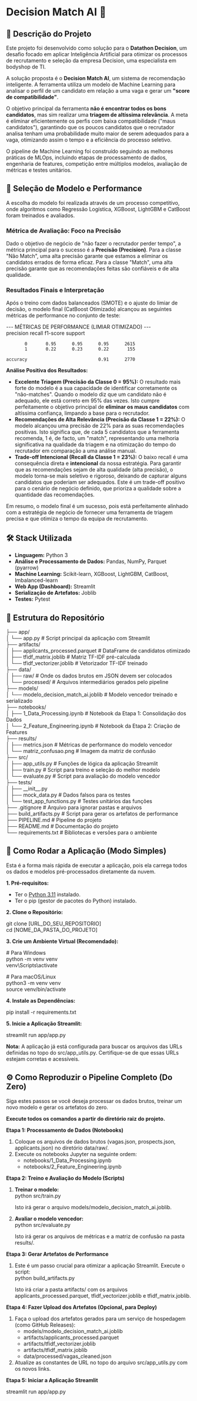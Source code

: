 # **Decision Match AI 🤖**

## **📝 Descrição do Projeto**

Este projeto foi desenvolvido como solução para o **Datathon Decision**, um desafio focado em aplicar Inteligência Artificial para otimizar os processos de recrutamento e seleção da empresa Decision, uma especialista em bodyshop de TI.

A solução proposta é o **Decision Match AI**, um sistema de recomendação inteligente. A ferramenta utiliza um modelo de Machine Learning para analisar o perfil de um candidato em relação a uma vaga e gerar um **"score de compatibilidade"**.

O objetivo principal da ferramenta **não é encontrar todos os bons candidatos**, mas sim realizar uma **triagem de altíssima relevância**. A meta é eliminar eficientemente os perfis com baixa compatibilidade ("maus candidatos"), garantindo que os poucos candidatos que o recrutador analisa tenham uma probabilidade muito maior de serem adequados para a vaga, otimizando assim o tempo e a eficiência do processo seletivo.

O pipeline de Machine Learning foi construído seguindo as melhores práticas de MLOps, incluindo etapas de processamento de dados, engenharia de features, competição entre múltiplos modelos, avaliação de métricas e testes unitários.

## **🎯 Seleção de Modelo e Performance**

A escolha do modelo foi realizada através de um processo competitivo, onde algoritmos como Regressão Logística, XGBoost, LightGBM e CatBoost foram treinados e avaliados.

### **Métrica de Avaliação: Foco na Precisão**

Dado o objetivo de negócio de "não fazer o recrutador perder tempo", a métrica principal para o sucesso é a **Precisão (Precision)**. Para a classe "Não Match", uma alta precisão garante que estamos a eliminar os candidatos errados de forma eficaz. Para a classe "Match", uma alta precisão garante que as recomendações feitas são confiáveis e de alta qualidade.

### **Resultados Finais e Interpretação**

Após o treino com dados balanceados (SMOTE) e o ajuste do limiar de decisão, o modelo final (CatBoost Otimizado) alcançou as seguintes métricas de performance no conjunto de teste:

\--- MÉTRICAS DE PERFORMANCE (LIMIAR OTIMIZADO) \---  
              precision    recall  f1-score   support

           0       0.95      0.95      0.95      2615  
           1       0.22      0.23      0.22       155

    accuracy                           0.91      2770

**Análise Positiva dos Resultados:**

* **Excelente Triagem (Precisão da Classe 0 \= 95%):** O resultado mais forte do modelo é a sua capacidade de identificar corretamente os "não-matches". Quando o modelo diz que um candidato não é adequado, ele está correto em 95% das vezes. Isto cumpre perfeitamente o objetivo principal de **eliminar os maus candidatos** com altíssima confiança, limpando a base para o recrutador.  
* **Recomendações de Alta Relevância (Precisão da Classe 1 \= 22%):** O modelo alcançou uma precisão de 22% para as suas recomendações positivas. Isto significa que, de cada 5 candidatos que a ferramenta recomenda, 1 é, de facto, um "match", representando uma melhoria significativa na qualidade da triagem e na otimização do tempo do recrutador em comparação a uma análise manual.  
* **Trade-off Intencional (Recall da Classe 1 \= 23%):** O baixo recall é uma consequência direta e **intencional** da nossa estratégia. Para garantir que as recomendações sejam de alta qualidade (alta precisão), o modelo torna-se mais seletivo e rigoroso, deixando de capturar alguns candidatos que poderiam ser adequados. Este é um trade-off positivo para o cenário de negócio definido, que prioriza a qualidade sobre a quantidade das recomendações.

Em resumo, o modelo final é um sucesso, pois está perfeitamente alinhado com a estratégia de negócio de fornecer uma ferramenta de triagem precisa e que otimiza o tempo da equipa de recrutamento.

## **🛠️ Stack Utilizada**

* **Linguagem:** Python 3  
* **Análise e Processamento de Dados:** Pandas, NumPy, Parquet (pyarrow)  
* **Machine Learning:** Scikit-learn, XGBoost, LightGBM, CatBoost, Imbalanced-learn  
* **Web App (Dashboard):** Streamlit  
* **Serialização de Artefatos:** Joblib  
* **Testes:** Pytest

## **📂 Estrutura do Repositório**

├── app/  
│   └── app.py                  \# Script principal da aplicação com Streamlit  
├── artifacts/  
│   ├── applicants\_processed.parquet  \# DataFrame de candidatos otimizado  
│   ├── tfidf\_matrix.joblib         \# Matriz TF-IDF pré-calculada  
│   └── tfidf\_vectorizer.joblib     \# Vetorizador TF-IDF treinado  
├── data/  
│   ├── raw/                    \# Onde os dados brutos em JSON devem ser colocados  
│   └── processed/              \# Arquivos intermediários gerados pelo pipeline  
├── models/  
│   └── modelo\_decision\_match\_ai.joblib \# Modelo vencedor treinado e serializado  
├── notebooks/  
│   ├── 1\_Data\_Processing.ipynb     \# Notebook da Etapa 1: Consolidação dos Dados  
│   └── 2\_Feature\_Engineering.ipynb \# Notebook da Etapa 2: Criação de Features  
├── results/  
│   ├── metrics.json            \# Métricas de performance do modelo vencedor  
│   └── matriz\_confusao.png     \# Imagem da matriz de confusão  
├── src/  
│   ├── app\_utils.py            \# Funções de lógica da aplicação Streamlit  
│   ├── train.py                \# Script para treino e seleção do melhor modelo  
│   └── evaluate.py             \# Script para avaliação do modelo vencedor  
├── tests/  
│   ├── \_\_init\_\_.py  
│   ├── mock\_data.py            \# Dados falsos para os testes  
│   └── test\_app\_functions.py   \# Testes unitários das funções  
├── .gitignore                    \# Arquivo para ignorar pastas e arquivos  
├── build\_artifacts.py          \# Script para gerar os artefatos de performance  
├── PIPELINE.md                   \# Pipeline do projeto  
├── README.md                     \# Documentação do projeto  
└── requirements.txt              \# Bibliotecas e versões para o ambiente

## **🚀 Como Rodar a Aplicação (Modo Simples)**

Esta é a forma mais rápida de executar a aplicação, pois ela carrega todos os dados e modelos pré-processados diretamente da nuvem.

**1\. Pré-requisitos:**

* Ter o [Python 3.11](https://www.python.org/downloads/) instalado.  
* Ter o pip (gestor de pacotes do Python) instalado.

**2\. Clone o Repositório:**

git clone \[URL\_DO\_SEU\_REPOSITORIO\]  
cd \[NOME\_DA\_PASTA\_DO\_PROJETO\]

**3\. Crie um Ambiente Virtual (Recomendado):**

\# Para Windows  
python \-m venv venv  
venv\\Scripts\\activate

\# Para macOS/Linux  
python3 \-m venv venv  
source venv/bin/activate

**4\. Instale as Dependências:**

pip install \-r requirements.txt

**5\. Inicie a Aplicação Streamlit:**

streamlit run app/app.py

**Nota:** A aplicação já está configurada para buscar os arquivos das URLs definidas no topo do src/app\_utils.py. Certifique-se de que essas URLs estejam corretas e acessíveis.

## **⚙️ Como Reproduzir o Pipeline Completo (Do Zero)**

Siga estes passos se você deseja processar os dados brutos, treinar um novo modelo e gerar os artefatos do zero.

**Execute todos os comandos a partir do diretório raiz do projeto.**

**Etapa 1: Processamento de Dados (Notebooks)**

1. Coloque os arquivos de dados brutos (vagas.json, prospects.json, applicants.json) no diretório data/raw/.  
2. Execute os notebooks Jupyter na seguinte ordem:  
   * notebooks/1\_Data\_Processing.ipynb  
   * notebooks/2\_Feature\_Engineering.ipynb

**Etapa 2: Treino e Avaliação do Modelo (Scripts)**

1. **Treinar o modelo:**  
   python src/train.py

   Isto irá gerar o arquivo models/modelo\_decision\_match\_ai.joblib.  
2. **Avaliar o modelo vencedor:**  
   python src/evaluate.py

   Isto irá gerar os arquivos de métricas e a matriz de confusão na pasta results/.

**Etapa 3: Gerar Artefatos de Performance**

1. Este é um passo crucial para otimizar a aplicação Streamlit. Execute o script:  
   python build\_artifacts.py

   Isto irá criar a pasta artifacts/ com os arquivos applicants\_processed.parquet, tfidf\_vectorizer.joblib e tfidf\_matrix.joblib.

**Etapa 4: Fazer Upload dos Artefatos (Opcional, para Deploy)**

1. Faça o upload dos artefatos gerados para um serviço de hospedagem (como GitHub Releases):  
   * models/modelo\_decision\_match\_ai.joblib  
   * artifacts/applicants\_processed.parquet  
   * artifacts/tfidf\_vectorizer.joblib  
   * artifacts/tfidf\_matrix.joblib  
   * data/processed/vagas\_cleaned.json  
2. Atualize as constantes de URL no topo do arquivo src/app\_utils.py com os novos links.

**Etapa 5: Iniciar a Aplicação Streamlit**

streamlit run app/app.py  
